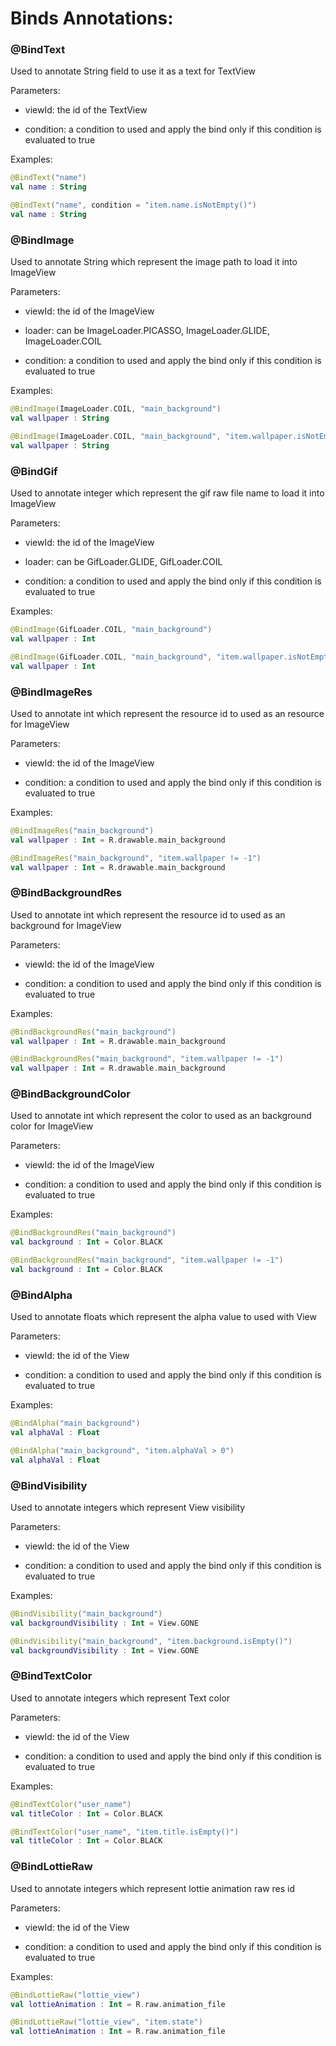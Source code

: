 # Binds Annotations:

### @BindText
Used to annotate String field to use it as a text for TextView

Parameters:

- viewId: the id of the TextView

- condition: a condition to used and apply the bind only if this condition is evaluated to true

Examples:

```kotlin
@BindText("name")
val name : String
```

```kotlin
@BindText("name", condition = "item.name.isNotEmpty()")
val name : String
```

### @BindImage
Used to annotate String which represent the image path to load it into ImageView

Parameters:

- viewId: the id of the ImageView

- loader: can be ImageLoader.PICASSO, ImageLoader.GLIDE, ImageLoader.COIL

- condition: a condition to used and apply the bind only if this condition is evaluated to true

Examples:

```kotlin
@BindImage(ImageLoader.COIL, "main_background")
val wallpaper : String
```

```kotlin
@BindImage(ImageLoader.COIL, "main_background", "item.wallpaper.isNotEmpty()")
val wallpaper : String
```

### @BindGif
Used to annotate integer which represent the gif raw file name to load it into ImageView

Parameters:

- viewId: the id of the ImageView

- loader: can be GifLoader.GLIDE, GifLoader.COIL

- condition: a condition to used and apply the bind only if this condition is evaluated to true

Examples:

```kotlin
@BindImage(GifLoader.COIL, "main_background")
val wallpaper : Int
```

```kotlin
@BindImage(GifLoader.COIL, "main_background", "item.wallpaper.isNotEmpty()")
val wallpaper : Int
```

### @BindImageRes
Used to annotate int which represent the resource id to used as an resource for ImageView

Parameters:

- viewId: the id of the ImageView

- condition: a condition to used and apply the bind only if this condition is evaluated to true

Examples:

```kotlin
@BindImageRes("main_background")
val wallpaper : Int = R.drawable.main_background
```

```kotlin
@BindImageRes("main_background", "item.wallpaper != -1")
val wallpaper : Int = R.drawable.main_background
```

### @BindBackgroundRes

Used to annotate int which represent the resource id to used as an background for ImageView

Parameters:

- viewId: the id of the ImageView

- condition: a condition to used and apply the bind only if this condition is evaluated to true

Examples:

```kotlin
@BindBackgroundRes("main_background")
val wallpaper : Int = R.drawable.main_background
```

```kotlin
@BindBackgroundRes("main_background", "item.wallpaper != -1")
val wallpaper : Int = R.drawable.main_background
```

### @BindBackgroundColor

Used to annotate int which represent the color to used as an background color for ImageView

Parameters:
- viewId: the id of the ImageView

- condition: a condition to used and apply the bind only if this condition is evaluated to true

Examples:

```kotlin
@BindBackgroundRes("main_background")
val background : Int = Color.BLACK
```

```kotlin
@BindBackgroundRes("main_background", "item.wallpaper != -1")
val background : Int = Color.BLACK
```

### @BindAlpha

Used to annotate floats which represent the alpha value to used with View

Parameters:

- viewId: the id of the View

- condition: a condition to used and apply the bind only if this condition is evaluated to true

Examples:

```kotlin
@BindAlpha("main_background")
val alphaVal : Float
```

```kotlin
@BindAlpha("main_background", "item.alphaVal > 0")
val alphaVal : Float
```

### @BindVisibility

Used to annotate integers which represent View visibility

Parameters:

- viewId: the id of the View

- condition: a condition to used and apply the bind only if this condition is evaluated to true

Examples:

```kotlin
@BindVisibility("main_background")
val backgroundVisibility : Int = View.GONE
```

```kotlin
@BindVisibility("main_background", "item.background.isEmpty()")
val backgroundVisibility : Int = View.GONE
```

### @BindTextColor

Used to annotate integers which represent Text color

Parameters:

- viewId: the id of the View

- condition: a condition to used and apply the bind only if this condition is evaluated to true

Examples:

```kotlin
@BindTextColor("user_name")
val titleColor : Int = Color.BLACK
```

```kotlin
@BindTextColor("user_name", "item.title.isEmpty()")
val titleColor : Int = Color.BLACK
```

### @BindLottieRaw

Used to annotate integers which represent lottie animation raw res id

Parameters:

- viewId: the id of the View

- condition: a condition to used and apply the bind only if this condition is evaluated to true

Examples:

```kotlin
@BindLottieRaw("lottie_view")
val lottieAnimation : Int = R.raw.animation_file
```

```kotlin
@BindLottieRaw("lottie_view", "item.state")
val lottieAnimation : Int = R.raw.animation_file
```